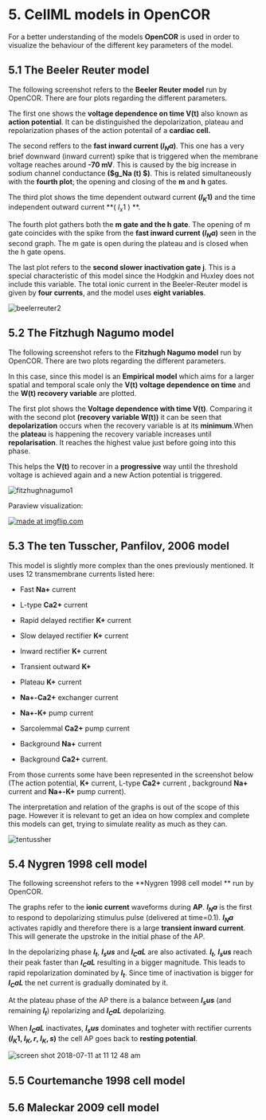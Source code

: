 # 5. CellML models in OpenCOR 
For a better understanding of the models **OpenCOR** is used in order to visualize the behaviour of the different key parameters of the model.

## 5.1 The Beeler Reuter model 

The following screenshot refers to the **Beeler Reuter model** run by OpenCOR. There are four plots regarding the different parameters.

The first one shows the **voltage dependence on time  V(t)**  also known as **action potential**. It can be distinguished the depolarization, plateau and repolarization phases of the action potentail of a **cardiac cell.** 

The second reffers to the **fast inward current ($I_Na$)**. This one has a very brief downward (inward current) spike that is triggered when the membrane voltage reaches around **-70 mV**. This is caused by the big increase in sodium channel conductance **($g_Na (t) $)**. This is related simultaneously with the **fourth plot**; the opening and closing of the **m** and **h** gates. 

The third plot shows the time dependent outward current **($I_K1$)** and the time independent outward current  **( $I_x1$ ) **. 

The fourth plot gathers both the **m gate and the h gate**. The opening of m gate coincides with the spike from the  **fast inward current ($I_Na$)** seen in the second graph. The m gate is open during the plateau and is closed when the h gate opens. 

The last plot refers to the **second slower inactivation gate j**. This is a special characteristic of this model since the Hodgkin and Huxley does not include this variable.  The total ionic current in the Beeler-Reuter model is given by **four currents**, and the model uses **eight variables**.

![beelerreuter2](https://user-images.githubusercontent.com/39902241/42158670-68bdde56-7df1-11e8-9662-d92f4916b663.jpg)

## 5.2 The Fitzhugh Nagumo model 

The following screenshot refers to the **Fitzhugh Nagumo model**  run by OpenCOR. There are two plots regarding the different parameters. 

In this case, since this model is an **Empirical model** which aims for a larger spatial and temporal scale only the **V(t) voltage dependence on time** and the **W(t) recovery variable** are plotted. 

The first plot shows the **Voltage dependence with time V(t)**. Comparing it with the second plot **(recovery variable W(t))** it can be seen that **depolarization** occurs when the recovery variable is at its **minimum**.When the **plateau** is happening the recovery variable increases until **repolarisation**. It reaches the highest value just before  going into this phase. 

This helps the **V(t)** to recover in a **progressive** way until the threshold voltage is achieved again and a new Action potential is triggered. 

![fitzhughnagumo1](https://user-images.githubusercontent.com/39902241/42159608-ae84695c-7df4-11e8-91f9-6da7f53e6f98.jpg) 

Paraview visualization: 

<a href="https://imgflip.com/gif/2dnqo8"><img src="https://i.imgflip.com/2dnqo8.gif" title="made at imgflip.com"/></a>

## 5.3 The ten Tusscher, Panfilov, 2006 model 

This model is slightly more complex than the ones previously mentioned. It uses 12 transmembrane currents listed here: 

- Fast **Na+** current 

- L-type **Ca2+** current 

- Rapid  delayed rectifier **K+** current

- Slow delayed rectifier **K+** current

- Inward rectifier **K+** current

- Transient outward **K+**

- Plateau **K+** current 

- **Na+-Ca2+** exchanger current

- **Na+-K+** pump current

- Sarcolemmal **Ca2+** pump current

- Background **Na+** current

- Background **Ca2+** current.

From those currents some have been represented in the screenshot below (The action potential, **K+** current, L-type **Ca2+** current ,
background **Na+** current and **Na+-K+** pump current).

The interpretation and relation of the graphs is out of the scope of this page. However it is relevant to get an idea on how complex and complete this models can get, trying to simulate reality as much as they can.


![tentussher](https://user-images.githubusercontent.com/39902241/42164153-610cf7fa-7e05-11e8-8f0b-6976fc2bbd2b.jpg)

## 5.4 Nygren 1998 cell  model 

 The following screenshot refers to the **Nygren 1998 cell  model **  run by OpenCOR.
 
 The graphs refer to the **ionic current** waveforms during **AP**. **$I_Na$** is the first to respond to depolarizing stimulus pulse (delivered at time=0.1). **$I_Na$**  activates rapidly and therefore there is a large **transient inward current**. This will generate the upstroke in the initial phase of the AP. 
 
 In the depolarizing phase **$I_t$**, **$I_sus$** and **$I_CaL$** are also activated. **$I_t$**, **$I_sus$** reach their peak faster than **$I_CaL$** resulting in a bigger magnitude. This leads to rapid repolarization dominated by **$I_t$**. Since time of inactivation is bigger for **$I_CaL$** the net current is gradually dominated by it. 
 
 At the plateau phase of the AP there is a balance between **$I_sus$** (and remaining  **$I_t$**) repolarizing and **$I_CaL$** depolarizing. 
 
 When **$I_CaL$** inactivates, **$I_sus$** dominates and togheter with rectifier currents **($I_K1$, $I_K,r$, $I_K,s$)** the cell AP goes back to **resting potential**.


![screen shot 2018-07-11 at 11 12 48 am](https://user-images.githubusercontent.com/39902241/42563196-eaf838ae-84fd-11e8-8aef-96dd5ad7ff9f.jpg)


## 5.5 Courtemanche 1998 cell model

## 5.6 Maleckar 2009 cell model












